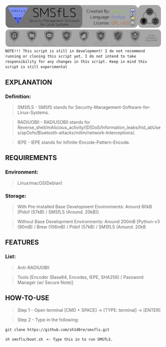 <img src="/files/readme_images/banner2.png"></img>
<img src="/files/readme_images/banner1.png"></img>
```NOTE!!! This script is still in development! I do not recommend running or cloning this script yet. I do not intend to take responsibility for any changes in this script. Keep in mind this script is still experimental```

## EXPLANATION
### Definition:
> SMSfLS    - SMSfS stands for Security-Management-Software-for-Linux-Systems.

> RADIUOBII - RADIUSOBII stands for Reverse_shell/mAlicious_activity/(D)DoS/Information_leaks/hid_abUses/spOofs/Bluetooth-attacks/mItm/network-Interceptions/.

> IEPE      - IEPE stands for Infinite-Encode-Pattern-Encode.

## REQUIREMENTS
### Environment:
> Linux/macOS(Debian)

### Storage:
> With Pre-Installed Base Development Environments: Around 80kB  [Pidof (57kB) / SMSfLS (Around. 20kB)]

> Without Base Development Environments:            Around 200mB [Python-v3 (90mB) / Brew (106mB) / Pidof (57kB) / SMSfLS (Around. 20kB

## FEATURES
### List:
> Anti-RADIUOBII

> Tools [Encoder (Base64, Encodes, IEPE, SHA256) / Password Manager (w/ Secure Note)]

## HOW-TO-USE
> Step 1    - Open terminal [CMD + SPACE] -> [TYPE: terminal] -> [ENTER]

> Step 2    - Type in the following:

```git clone https://github.com/sh1d0re/smsfls.git```

```sh smsfls/boot.sh``` ``` <- Type this in to run SMSfLS.```
